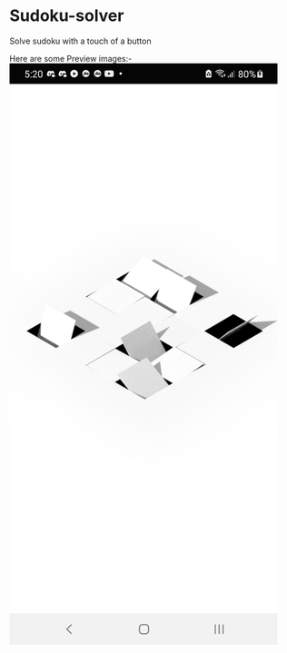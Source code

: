 # Sudoku-solver
Solve sudoku with a touch of a button

Here are some Preview images:-
![](app/src/main/res/drawable/one.jpg)
